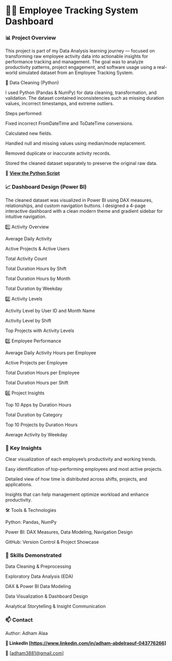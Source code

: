 # 👨‍💻 Employee Tracking System Dashboard

### 📊 Project Overview

This project is part of my Data Analysis learning journey — focused on transforming raw employee activity data into actionable insights for performance tracking and management.
The goal was to analyze productivity patterns, project engagement, and software usage using a real-world simulated dataset from an Employee Tracking System.

🧹 Data Cleaning (Python)

I used Python (Pandas & NumPy) for data cleaning, transformation, and validation.
The dataset contained inconsistencies such as missing duration values, incorrect timestamps, and extreme outliers.

Steps performed:

Fixed incorrect FromDateTime and ToDateTime conversions.

Calculated new fields.

Handled null and missing values using median/mode replacement.

Removed duplicate or inaccurate activity records.

Stored the cleaned dataset separately to preserve the original raw data.

📁 **[View the Python Script](https://github.com/AdhamAlaa2511/Employee-Tracking-System-/blob/9e4b848a2d009ced17026aee6de0bb0c937f1a38/data%20cleaning.ipynb)**

### 📈 Dashboard Design (Power BI)

The cleaned dataset was visualized in Power BI using DAX measures, relationships, and custom navigation buttons.
I designed a 4-page interactive dashboard with a clean modern theme and gradient sidebar for intuitive navigation.

1️⃣ Activity Overview

Average Daily Activity

Active Projects & Active Users

Total Activity Count

Total Duration Hours by Shift

Total Duration Hours by Month

Total Duration by Weekday

2️⃣ Activity Levels

Activity Level by User ID and Month Name

Activity Level by Shift

Top Projects with Activity Levels

3️⃣ Employee Performance

Average Daily Activity Hours per Employee

Active Projects per Employee

Total Duration Hours per Employee

Total Duration Hours per Shift

4️⃣ Project Insights

Top 10 Apps by Duration Hours

Total Duration by Category

Top 10 Projects by Duration Hours

Average Activity by Weekday


### 🧠 Key Insights

Clear visualization of each employee’s productivity and working trends.

Easy identification of top-performing employees and most active projects.

Detailed view of how time is distributed across shifts, projects, and applications.

Insights that can help management optimize workload and enhance productivity.

🛠️ Tools & Technologies

Python: Pandas, NumPy

Power BI: DAX Measures, Data Modeling, Navigation Design

GitHub: Version Control & Project Showcase

### 🧩 Skills Demonstrated

Data Cleaning & Preprocessing

Exploratory Data Analysis (EDA)

DAX & Power BI Data Modeling

Data Visualization & Dashboard Design

Analytical Storytelling & Insight Communication

### 📫 Contact

Author: Adham Alaa

**🔗 LinkedIn [https://www.linkedin.com/in/adham-abdelraouf-043776266]**

📧 [adham3881@gmail.com]
